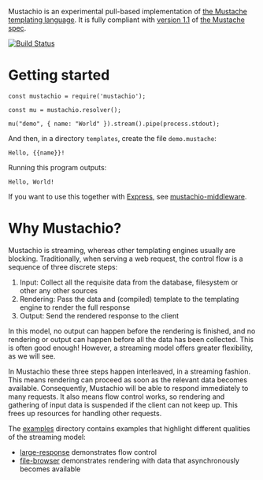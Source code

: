 Mustachio is an experimental pull-based implementation of [the Mustache
templating language][mustache]. It is fully compliant with [version
1.1][v1.1.3] of [the Mustache spec][spec].

[mustache]: https://mustache.github.io/mustache.5.html
[v1.1.3]: https://github.com/mustache/spec/tree/v1.1.3
[spec]: https://github.com/mustache/spec

[![Build Status](https://travis-ci.org/maghoff/mustachio.svg?branch=master)](https://travis-ci.org/maghoff/mustachio)

Getting started
===============

    const mustachio = require('mustachio');

    const mu = mustachio.resolver();

    mu("demo", { name: "World" }).stream().pipe(process.stdout);

And then, in a directory `templates`, create the file `demo.mustache`:

    Hello, {{name}}!

Running this program outputs:

    Hello, World!

If you want to use this together with [Express][express], see [mustachio-middleware][middleware].

[express]: http://expressjs.com/
[middleware]: https://www.npmjs.com/package/mustachio-middleware

Why Mustachio?
==============
Mustachio is streaming, whereas other templating engines usually are blocking.
Traditionally, when serving a web request, the control flow is a sequence of
three discrete steps:

 1. Input: Collect all the requisite data from the database, filesystem or
    other any other sources
 2. Rendering: Pass the data and (compiled) template to the templating engine
    to render the full response
 3. Output: Send the rendered response to the client

In this model, no output can happen before the rendering is finished, and no
rendering or output can happen before all the data has been collected. This is
often good enough! However, a streaming model offers greater flexibility, as
we will see.

In Mustachio these three steps happen interleaved, in a streaming fashion.
This means rendering can proceed as soon as the relevant data becomes
available. Consequently, Mustachio will be able to respond immediately to many
requests. It also means flow control works, so rendering and gathering of
input data is suspended if the client can not keep up. This frees up resources
for handling other requests.

The [examples][examples] directory contains examples that highlight different
qualities of the streaming model:

 * [large-response][large-response] demonstrates flow control
 * [file-browser][file-browser] demonstrates rendering with data that
   asynchronously becomes available

[examples]: https://github.com/maghoff/mustachio/tree/master/examples
[large-response]: https://github.com/maghoff/mustachio/tree/master/examples/large-response
[file-browser]: https://github.com/maghoff/mustachio/tree/master/examples/file-browser

